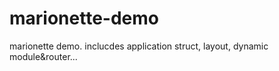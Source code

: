 # marionette-demo
marionette demo. inclucdes application struct, layout, dynamic module&amp;router...

